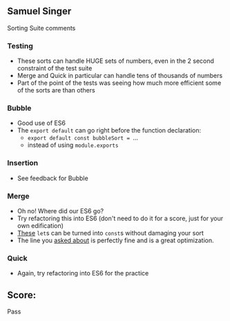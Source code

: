 ## Samuel Singer
Sorting Suite comments

### Testing
* These sorts can handle HUGE sets of numbers, even in the 2 second constraint of the test suite
* Merge and Quick in particular can handle tens of thousands of numbers
* Part of the point of the tests was seeing how much more efficient some of the sorts are than others

### Bubble
* Good use of ES6
* The `export default` can go right before the function declaration:
    - `export default const bubbleSort = `...
    - instead of using `module.exports`

### Insertion
* See feedback for Bubble

### Merge
* Oh no! Where did our ES6 go?
* Try refactoring this into ES6 (don't need to do it for a score, just for your own edification)
* [These](https://github.com/Cache123/TDD/blob/4dbc2edb775393ac44dd62e9077c09eeb11c202e/scripts/mergeSort.js#L2-L4) `let`s can be turned into `const`s without damaging your sort
* The line you [asked about](https://github.com/Cache123/TDD/blob/4dbc2edb775393ac44dd62e9077c09eeb11c202e/scripts/mergeSort.js#L23) is perfectly fine and is a great optimization.

### Quick
* Again, try refactoring into ES6 for the practice

## Score:
Pass
